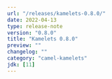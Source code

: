 ```yaml
---
url: "/releases/kamelets-0.8.0/"
date: 2022-04-13
type: release-note
version: "0.8.0"
title: "Kamelets 0.8.0"
preview: ""
changelog: ""
category: "camel-kamelets"
jdk: [11]
---
```

